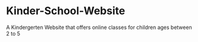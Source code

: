# Kinder-School-Website
A Kindergerten Website that offers online classes for children ages between 2 to 5
